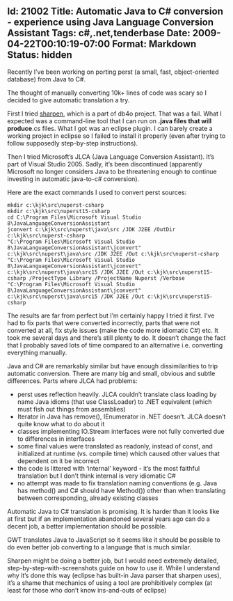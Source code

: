 Id: 21002
Title: Automatic Java to C# conversion - experience using Java Language Conversion Assistant
Tags: c#,.net,tenderbase
Date: 2009-04-22T00:10:19-07:00
Format: Markdown
Status: hidden
--------------
Recently I’ve been working on porting perst (a small, fast,
object-oriented database) from Java to C\#.

The thought of manually converting 10k+ lines of code was scary so I
decided to give automatic translation a try.

First I tried
[sharpen](http://evain.net/blog/articles/2008/05/20/sharpen-an-open-source-java-to-c-converter),
which is a part of db4o project. That was a fail. What I expected was a
command-line tool that I can run on **.java files that will produce**.cs
files. What I got was an eclipse plugin. I can barely create a working
project in eclipse so I failed to install it properly (even after trying
to follow supposedly step-by-step instructions).

Then I tried Microsoft’s JLCA (Java Language Conversion Assistant). It’s
part of Visual Studio 2005. Sadly, it’s been discontinued (apparently
Microsoft no longer considers Java to be threatening enough to continue
investing in automatic java-to-c\# conversion).

Here are the exact commands I used to convert perst sources:

    mkdir c:\kjk\src\nuperst-csharp
    mkdir c:\kjk\src\nuperst15-csharp
    cd C:\Program Files\Microsoft Visual Studio 8\JavaLanguageConversionAssistant
    jconvert c:\kjk\src\nuperst\java\src /JDK J2EE /OutDir c:\kjk\src\nuperst-csharp
    "C:\Program Files\Microsoft Visual Studio 8\JavaLanguageConversionAssistant\jconvert" c:\kjk\src\nuperst\java\src /JDK J2EE /Out c:\kjk\src\nuperst-csharp
    "C:\Program Files\Microsoft Visual Studio 8\JavaLanguageConversionAssistant\jconvert" c:\kjk\src\nuperst\java\src15 /JDK J2EE /Out c:\kjk\src\nuperst15-csharp /ProjectType Library /ProjectName Nuperst /Verbose
    "C:\Program Files\Microsoft Visual Studio 8\JavaLanguageConversionAssistant\jconvert" c:\kjk\src\nuperst\java\src15 /JDK J2EE /Out c:\kjk\src\nuperst15-csharp

The results are far from perfect but I’m certainly happy I tried it
first. I’ve had to fix parts that were converted incorrectly, parts that
were not converted at all, fix style issues (make the code more
idiomatic C\#) etc. It took me several days and there’s still plenty to
do. It doesn’t change the fact that I probably saved lots of time
compared to an alternative i.e. converting everything manually.

Java and C\# are remarkably similar but have enough dissimilarities to
trip automatic conversion. There are many big and small, obvious and
subtle differences. Parts where JLCA had problems:

-   perst uses reflection heavily. JLCA couldn’t translate class loading
    by name Java idioms (that use ClassLoader) to .NET equivalent (which
    must fish out things from assemblies)
-   Iterator in Java has remove(), IEnumerator in .NET doesn’t. JLCA
    doesn’t quite know what to do about it
-   classes implementing IO.Stream interfaces were not fully converted
    due to differences in interfaces
-   some final values were translated as readonly, instead of const, and
    initialized at runtime (vs. compile time) which caused other values
    that dependent on it be incorrect
-   the code is littered with ‘internal’ keyword - it’s the most
    faithful translation but I don’t think internal is very idiomatic
    C\#
-   no attempt was made to fix translation naming conventions (e.g. Java
    has method() and C\# should have Method()) other than when
    translating between corresponding, already existing classes

Automatic Java to C\# translation is promising. It is harder than it
looks like at first but if an implementation abandoned several years ago
can do a decent job, a better implementation should be possible.

GWT translates Java to JavaScript so it seems like it should be possible
to do even better job converting to a language that is much similar.

Sharpen might be doing a better job, but I would need extremely
detailed, step-by-step-with-screenshots guide on how to use it. While I
understand why it’s done this way (eclipse has built-in Java parser that
sharpen uses), it’s a shame that mechanics of using a tool are
prohibitively complex (at least for those who don’t know ins-and-outs of
eclipse)
